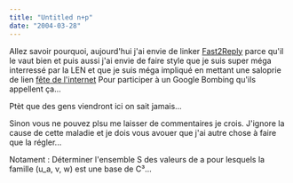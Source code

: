 ```yaml
---
title: "Untitled n+p"
date: "2004-03-28"
---
```


Allez savoir pourquoi, aujourd'hui j'ai envie de linker [Fast2Reply](http://www.fast2reply.com) parce qu'il le vaut bien et puis aussi j'ai envie de faire style que je suis super méga interressé par la LEN et que je suis méga impliqué en mettant une saloprie de lien [fête de l'internet](http://www.odebi.org/fete-internet) Pour participer à un Google Bombing qu'ils appellent ça...

Ptèt que des gens viendront ici on sait jamais...

Sinon vous ne pouvez plsu me laisser de commentaires je crois. J'ignore la cause de cette maladie et je dois vous avouer que j'ai autre chose à faire que la régler...

Notament : Déterminer l'ensemble S des valeurs de a pour lesquels la famille (u\_a, v, w) est une base de C³...
